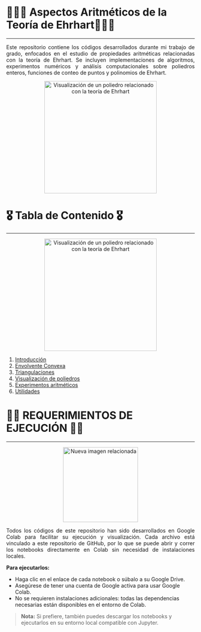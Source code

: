 # 👩‍💻🩻 Aspectos Aritméticos de la Teoría de Ehrhart🔐🧑‍💻
<span style="font-size: 24px;"></span>
_____________________________

<div align="justify">
Este repositorio contiene los códigos desarrollados durante mi trabajo de grado, enfocados en el estudio de propiedades aritméticas relacionadas con la teoría de Ehrhart.
Se incluyen implementaciones de algoritmos, experimentos numéricos y análisis computacionales sobre poliedros enteros, funciones de conteo de puntos y polinomios de Ehrhart.
</div>

<p align="center">
  <img src="https://nedbatchelder.com/pix/jenn-polytope.jpg" alt="Visualización de un poliedro relacionado con la teoría de Ehrhart" width="300">
</p>



# 🎖️ Tabla de Contenido 🎖️
<span style="font-size: 24px;"></span>
_____________________________
<p align="center">
  <img src="https://lh3.googleusercontent.com/proxy/H3WCIh44e9TkggnR58Vx4CUs1X_D1KjierRM-KPVpK8pCEzSspxn5WeWda2VYfAWaY6-kXxR0RB0iwGawvXAqey_S0936lBXKFvcDR4uOw" alt="Visualización de un poliedro relacionado con la teoría de Ehrhart" width="300">
</p>


1. [Introducción](#introducción)
2. [Envolvente Convexa](#envolvente-convexa)
3. [Triangulaciones](#triangulaciones-algoritmos)
4. [Visualización de poliedros](#visualización-de-poliedros)
5. [Experimentos aritméticos](#experimentos-aritméticos)
6. [Utilidades](#utilidades)



# 🥷🚨 REQUERIMIENTOS DE EJECUCIÓN 🚨🥷
<span style="font-size: 24px;"></span>
____________________________________

<p align="center">
  <img src="https://images.zapnito.com/cdn-cgi/image/metadata=copyright,format=auto,quality=95,fit=scale-down/https://images.zapnito.com/users/717496/posters/e2e24f08-ec2c-4e55-ae2b-f2e86d55051e_large.png" alt="Nueva imagen relacionada" width="200">
</p>


<div align="justify">
Todos los códigos de este repositorio han sido desarrollados en Google Colab para facilitar su ejecución y visualización.  
Cada archivo está vinculado a este repositorio de GitHub, por lo que se puede abrir y correr los notebooks directamente en Colab sin necesidad de instalaciones locales.
</div>

**Para ejecutarlos:**

- Haga clic en el enlace de cada notebook o súbalo a su Google Drive.
- Asegúrese de tener una cuenta de Google activa para usar Google Colab.
- No se requieren instalaciones adicionales: todas las dependencias necesarias están disponibles en el entorno de Colab.

> **Nota:** Si prefiere, también puedes descargar los notebooks y ejecutarlos en su entorno local compatible con Jupyter.

